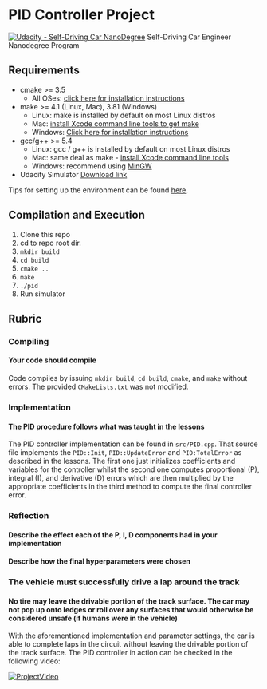 # PID Controller Project

[![Udacity - Self-Driving Car NanoDegree](https://s3.amazonaws.com/udacity-sdc/github/shield-carnd.svg)](http://www.udacity.com/drive)
Self-Driving Car Engineer Nanodegree Program

## Requirements

* cmake >= 3.5
  * All OSes: [click here for installation instructions](https://cmake.org/install/)
* make >= 4.1 (Linux, Mac), 3.81 (Windows)
  * Linux: make is installed by default on most Linux distros
  * Mac: [install Xcode command line tools to get make](https://developer.apple.com/xcode/features/)
  * Windows: [Click here for installation instructions](http://gnuwin32.sourceforge.net/packages/make.htm)
* gcc/g++ >= 5.4
  * Linux: gcc / g++ is installed by default on most Linux distros
  * Mac: same deal as make - [install Xcode command line tools](https://developer.apple.com/xcode/features/)
  * Windows: recommend using [MinGW](http://www.mingw.org/)
* Udacity Simulator [Download link](https://github.com/udacity/self-driving-car-sim/releases)


Tips for setting up the environment can be found [here](https://classroom.udacity.com/nanodegrees/nd013/parts/40f38239-66b6-46ec-ae68-03afd8a601c8/modules/0949fca6-b379-42af-a919-ee50aa304e6a/lessons/f758c44c-5e40-4e01-93b5-1a82aa4e044f/concepts/23d376c7-0195-4276-bdf0-e02f1f3c665d).

## Compilation and Execution

1. Clone this repo
2. cd to repo root dir.
3. `mkdir build`
4. `cd build`
5. `cmake ..`
6. `make`
7. `./pid`
8. Run simulator

## Rubric

### Compiling

#### Your code should compile

Code compiles by issuing `mkdir build`, `cd build`, `cmake`, and `make` without errors. The provided `CMakeLists.txt` was not modified.

### Implementation

#### The PID procedure follows what was taught in the lessons

The PID controller implementation can be found in `src/PID.cpp`. That source file implements the `PID::Init`, `PID::UpdateError` and `PID:TotalError` as described in the lessons. The first one just initializes coefficients and variables for the controller whilst the second one computes proportional (P), integral (I), and derivative (D) errors which are then multiplied by the appropriate coefficients in the third method to compute the final controller error.

### Reflection

#### Describe the effect each of the P, I, D components had in your implementation

#### Describe how the final hyperparameters were chosen

### The vehicle must successfully drive a lap around the track

#### No tire may leave the drivable portion of the track surface. The car may not pop up onto ledges or roll over any surfaces that would otherwise be considered unsafe (if humans were in the vehicle)

With the aforementioned implementation and parameter settings, the car is able to complete laps in the circuit without leaving the drivable portion of the track surface. The PID controller in action can be checked in the following video:

[![ProjectVideo](http://img.youtube.com/vi/46Wz3tHqwPY/0.jpg)](https://www.youtube.com/watch?v=46Wz3tHqwPY "Self-Driving Car Nanodegree - PID Controller")
